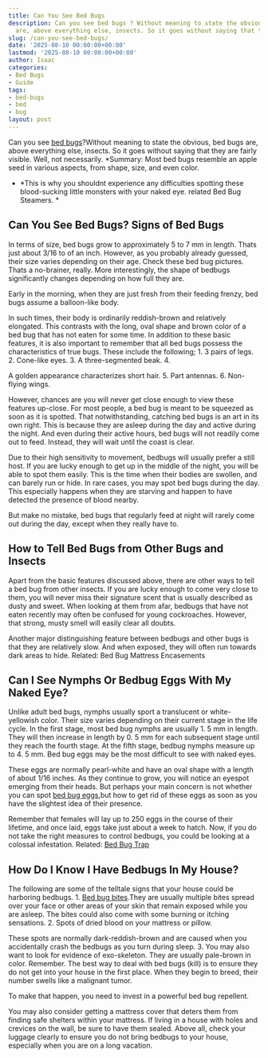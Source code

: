 ```yaml
---
title: Can You See Bed Bugs
description: Can you see bed bugs ? Without meaning to state the obvious, bed bugs
  are, above everything else, insects. So it goes without saying that they are fairly...
slug: /can-you-see-bed-bugs/
date: '2025-08-10 00:00:00+00:00'
lastmod: '2025-08-10 00:00:00+00:00'
author: Isaac
categories:
- Bed Bugs
- Guide
tags:
- bed-bugs
- bed
- bug
layout: post
---
```

Can you see [bed bugs](https://ento.psu.edu/extension/factsheets/[bed-bugs](https://pestpolicy.com/bed-bug-bites-vs-mosquito-bites/))?Without meaning to state the obvious, bed bugs are, above everything else, insects. So it goes without saying that they are fairly visible. Well, not necessarily. *Summary: Most bed bugs resemble an apple seed in various aspects, from shape, size, and even color.

* *This is why you shouldnt experience any difficulties spotting these blood-sucking little monsters with your naked eye. related Bed Bug Steamers. *

##  Can You See Bed Bugs? Signs of Bed Bugs

In terms of size, bed bugs grow to approximately 5 to 7 mm in length. Thats just about 3/16 to of an inch. However, as you probably already guessed, their size varies depending on their age. Check these bed bug pictures. Thats a no-brainer, really. More interestingly, the shape of bedbugs significantly changes depending on how full they are.

Early in the morning, when they are just fresh from their feeding frenzy, bed bugs assume a balloon-like body.

In such times, their body is ordinarily reddish-brown and relatively elongated. This contrasts with the long, oval shape and brown color of a bed bug that has not eaten for some time. In addition to these basic features, it is also important to remember that all bed bugs possess the characteristics of true bugs. These include the following; 1. 3 pairs of legs. 2. Cone-like eyes. 3. A three-segmented beak. 4.

A golden appearance characterizes short hair. 5. Part antennas. 6. Non-flying wings.

However, chances are you will never get close enough to view these features up-close. For most people, a bed bug is meant to be squeezed as soon as it is spotted. That notwithstanding, catching bed bugs is an art in its own right. This is because they are asleep during the day and active during the night. And even during their active hours, bed bugs will not readily come out to feed. Instead, they will wait until the coast is clear.

Due to their high sensitivity to movement, bedbugs will usually prefer a still host. If you are lucky enough to get up in the middle of the night, you will be able to spot them easily. This is the time when their bodies are swollen, and can barely run or hide. In rare cases, you may spot bed bugs during the day. This especially happens when they are starving and happen to have detected the presence of blood nearby.

But make no mistake, bed bugs that regularly feed at night will rarely come out during the day, except when they really have to.

##  How to Tell Bed Bugs from Other Bugs and Insects

Apart from the basic features discussed above, there are other ways to tell a bed bug from other insects. If you are lucky enough to come very close to them, you will never miss their signature scent that is usually described as dusty and sweet. When looking at them from afar, bedbugs that have not eaten recently may often be confused for young cockroaches. However, that strong, musty smell will easily clear all doubts.

Another major distinguishing feature between bedbugs and other bugs is that they are relatively slow. And when exposed, they will often run towards dark areas to hide. Related: Bed Bug Mattress Encasements

##  Can I See Nymphs Or Bedbug Eggs With My Naked Eye?

Unlike adult bed bugs, nymphs usually sport a translucent or white-yellowish color. Their size varies depending on their current stage in the life cycle. In the first stage, most bed bug nymphs are usually 1. 5 mm in length. They will then increase in length by 0. 5 mm for each subsequent stage until they reach the fourth stage. At the fifth stage, bedbug nymphs measure up to 4. 5 mm. Bed bug eggs may be the most difficult to see with naked eyes.

These eggs are normally pearl-white and have an oval shape with a length of about 1/16 inches. As they continue to grow, you will notice an eyespot emerging from their heads. But perhaps your main concern is not whether you can spot [bed bug eggs](https://pestpolicy.com/how-to-kill-bed-bug-eggs/),but how to get rid of these eggs as soon as you have the slightest idea of their presence.

Remember that females will lay up to 250 eggs in the course of their lifetime, and once laid, eggs take just about a week to hatch. Now, if you do not take the right measures to control bedbugs, you could be looking at a colossal infestation. Related: [Bed Bug Trap](https://pestpolicy.com/best-bed-bug-traps/)

##  How Do I Know I Have Bedbugs In My House?

The following are some of the telltale signs that your house could be harboring bedbugs. 1. [Bed bug bites](https://pestpolicy.com/how-long-do-bed-bug-bites-last/).They are usually multiple bites spread over your face or other areas of your skin that remain exposed while you are asleep. The bites could also come with some burning or itching sensations. 2. Spots of dried blood on your mattress or pillow.

These spots are normally dark-reddish-brown and are caused when you accidentally crash the bedbugs as you turn during sleep. 3. You may also want to look for evidence of exo-skeleton. They are usually pale-brown in color. Remember. The best way to deal with bed bugs (kill) is to ensure they do not get into your house in the first place. When they begin to breed, their number swells like a malignant tumor.

To make that happen, you need to invest in a powerful bed bug repellent.

You may also consider getting a mattress cover that deters them from finding safe shelters within your mattress. If living in a house with holes and crevices on the wall, be sure to have them sealed. Above all, check your luggage clearly to ensure you do not bring bedbugs to your house, especially when you are on a long vacation.